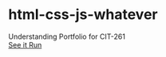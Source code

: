 # html-css-js-whatever
Understanding Portfolio for CIT-261  
[See it Run](https://zvakanaka/github.io/html-css-js-whatever/)
